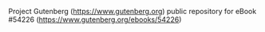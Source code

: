 Project Gutenberg (https://www.gutenberg.org) public repository for
eBook #54226 (https://www.gutenberg.org/ebooks/54226)
